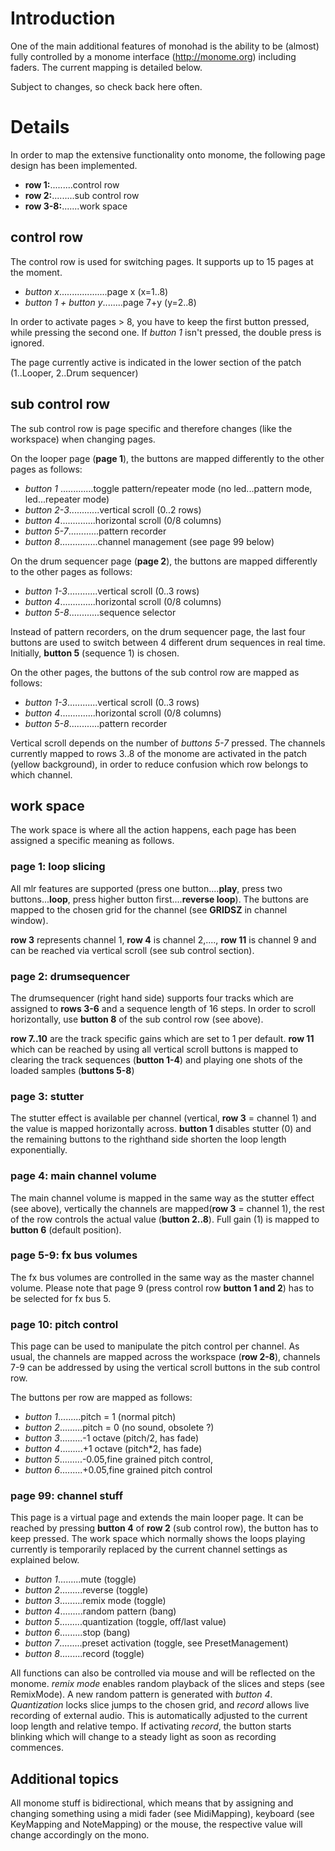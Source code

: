 # Introduction #

One of the main additional features of monohad is the ability to be (almost) fully controlled by a monome interface (http://monome.org) including faders.  The current mapping is detailed below.

Subject to changes, so check back here often.


# Details #

In order to map the extensive functionality onto monome, the following page design has been implemented.

  * **row 1:**.........control row
  * **row 2:**.........sub control row
  * **row 3-8:**.......work space

## control row ##

The control row is used for switching pages. It supports up to 15 pages at the moment.

  * _button x_...................page x    (x=1..8)
  * _button 1 + button y_........page 7+y  (y=2..8)

In order to activate pages > 8, you have to keep the first button pressed, while pressing the second one. If _button 1_ isn't pressed, the double press is ignored.

The page currently active is indicated in the lower section of the patch (1..Looper, 2..Drum sequencer)

## sub control row ##

The sub control row is page specific and therefore changes (like the workspace) when changing pages.

On the looper page (**page 1**), the buttons are mapped differently to the other pages as follows:

  * _button 1_ .............toggle pattern/repeater mode (no led...pattern mode, led...repeater mode)
  * _button 2-3_............vertical scroll (0..2 rows)
  * _button 4_..............horizontal scroll (0/8 columns)
  * _button 5-7_............pattern recorder
  * _button 8_...............channel management (see page 99 below)

On the drum sequencer page (**page 2**), the buttons are mapped differently to the other pages as follows:

  * _button 1-3_............vertical scroll (0..3 rows)
  * _button 4_..............horizontal scroll (0/8 columns)
  * _button 5-8_............sequence selector

Instead of pattern recorders, on the drum sequencer page, the last four buttons are used to switch between 4 different drum sequences in real time.  Initially, **button 5** (sequence 1) is chosen.

On the other pages, the buttons of the sub control row are mapped as follows:

  * _button 1-3_............vertical scroll (0..3 rows)
  * _button 4_..............horizontal scroll (0/8 columns)
  * _button 5-8_............pattern recorder


Vertical scroll depends on the number of _buttons 5-7_ pressed. The channels currently mapped to rows 3..8 of the monome are activated in the patch (yellow background), in order to reduce confusion which row belongs to which channel.

## work space ##

The work space is where all the action happens, each page has been assigned a specific meaning as follows.

### page 1: **loop slicing** ###

All mlr features are supported (press one button....**play**, press two buttons...**loop**, press higher button first....**reverse loop**). The buttons are mapped to the chosen grid for the channel (see **GRIDSZ** in channel window).

**row 3** represents channel 1, **row 4** is channel 2,...., **row 11** is channel 9 and can be reached via vertical scroll (see sub control section).

### page 2: **drumsequencer** ###

The drumsequencer (right hand side) supports four tracks which are assigned to **rows 3-6** and a sequence length of 16 steps. In order to scroll horizontally, use **button 8** of the sub control row (see above).

**row 7..10** are the track specific gains which are set to 1 per default. **row 11** which can be reached by using all vertical scroll buttons is mapped to clearing the track sequences (**button 1-4**) and playing one shots of the loaded samples (**buttons 5-8**)

### page 3: **stutter** ###

The stutter effect is available per channel (vertical, **row 3** = channel 1) and the value is mapped horizontally across. **button 1** disables stutter (0) and the remaining buttons to the righthand side shorten the loop length exponentially.

### page 4: **main channel volume** ###

The main channel volume is mapped in the same way as the stutter effect (see above), vertically the channels are mapped(**row 3** = channel 1), the rest of the row controls the actual value (**button 2..8**). Full gain (1) is mapped to **button 6** (default position).

### page 5-9: **fx bus volumes** ###

The fx bus volumes are controlled in the same way as the master channel volume. Please note that page 9 (press control row **button 1 and 2**) has to be selected for fx bus 5.

### page 10: **pitch control** ###

This page can be used to manipulate the pitch control per channel. As usual, the channels are mapped across the workspace (**row 2-8**), channels 7-9 can be addressed by using the vertical scroll buttons in the sub control row.

The buttons per row are mapped as follows:

  * _button 1_.........pitch = 1 (normal pitch)
  * _button 2_.........pitch = 0 (no sound, obsolete ?)
  * _button 3_.........-1 octave (pitch/2, has fade)
  * _button 4_.........+1 octave (pitch\*2, has fade)
  * _button 5_.........-0.05,fine grained pitch control,
  * _button 6_.........+0.05,fine grained pitch control

### page 99: **channel stuff** ###

This page is a virtual page and extends the main looper page. It can be reached by pressing **button 4** of **row 2** (sub control row), the button has to keep pressed. The work space which normally shows the loops playing currently is temporarily replaced by the current channel settings as explained below.

  * _button 1_.........mute (toggle)
  * _button 2_.........reverse (toggle)
  * _button 3_.........remix mode (toggle)
  * _button 4_.........random pattern (bang)
  * _button 5_.........quantization (toggle, off/last value)
  * _button 6_.........stop (bang)
  * _button 7_.........preset activation (toggle, see PresetManagement)
  * _button 8_.........record (toggle)

All functions can also be controlled via mouse and will be reflected on the monome. _remix mode_ enables random playback of the slices and steps (see RemixMode). A new random pattern is generated with _button 4_. _Quantization_ locks slice jumps to the chosen grid, and _record_ allows live recording of external audio. This is automatically adjusted to the current loop length and relative tempo. If activating _record_, the button starts blinking which will change to a steady light as soon as recording commences.


## Additional topics ##


All monome stuff is bidirectional, which means that by assigning and changing something using a midi fader (see MidiMapping), keyboard (see KeyMapping and NoteMapping) or the mouse, the respective value will change accordingly on the mono.